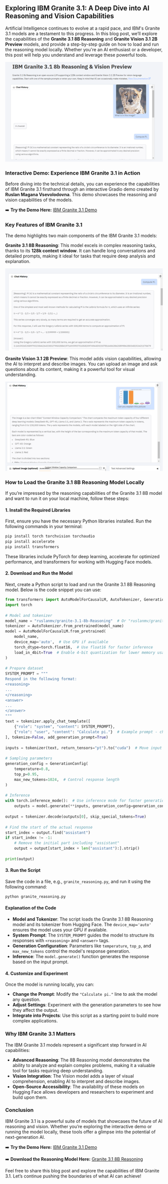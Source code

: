 ## Exploring IBM Granite 3.1: A Deep Dive into AI Reasoning and Vision Capabilities

Artificial Intelligence continues to evolve at a rapid pace, and IBM's Granite 3.1 models are a testament to this progress. In this blog post, we’ll explore the capabilities of the **Granite 3.1 8B Reasoning** and **Granite Vision 3.1 2B Preview** models, and provide a step-by-step guide on how to load and run the reasoning model locally. Whether you're an AI enthusiast or a developer, this post will help you understand and leverage these powerful tools.

![image-20250214011746935](./assets/images/posts/README/image-20250214011746935.png)

### Interactive Demo: Experience IBM Granite 3.1 in Action

Before diving into the technical details, you can experience the capabilities of IBM Granite 3.1 firsthand through an interactive Gradio demo created by **Ruslan Magana Vsevolodovna**. This demo showcases the reasoning and vision capabilities of the models.

➡️ **Try the Demo Here:** [IBM Granite 3.1 Demo](https://huggingface.co/spaces/ruslanmv/Granite-Vision-Chatbot)

### Key Features of IBM Granite 3.1

The demo highlights two main components of the IBM Granite 3.1 models:



**Granite 3.1 8B Reasoning**: This model excels in complex reasoning tasks, thanks to its **128k context window**. It can handle long conversations and detailed prompts, making it ideal for tasks that require deep analysis and explanation.

![image-20250214011706985](./assets/images/posts/README/image-20250214011706985.png)



**Granite Vision 3.1 2B Preview**: This model adds vision capabilities, allowing the AI to interpret and describe images. You can upload an image and ask questions about its content, making it a powerful tool for visual understanding.

![image-20250214011450215](./assets/images/posts/README/image-20250214011450215.png)





### How to Load the Granite 3.1 8B Reasoning Model Locally

If you’re impressed by the reasoning capabilities of the Granite 3.1 8B model and want to run it on your local machine, follow these steps:

#### 1. Install the Required Libraries

First, ensure you have the necessary Python libraries installed. Run the following commands in your terminal:

```bash
pip install torch torchvision torchaudio
pip install accelerate
pip install transformers
```

These libraries include PyTorch for deep learning, accelerate for optimized performance, and transformers for working with Hugging Face models.

#### 2. Download and Run the Model

Next, create a Python script to load and run the Granite 3.1 8B Reasoning model. Below is the code snippet you can use:

```python
from transformers import AutoModelForCausalLM, AutoTokenizer, GenerationConfig
import torch

# Model and tokenizer
model_name = "ruslanmv/granite-3.1-8b-Reasoning"  # Or "ruslanmv/granite-3.1-2b-Reasoning"
tokenizer = AutoTokenizer.from_pretrained(model_name)
model = AutoModelForCausalLM.from_pretrained(
    model_name,
    device_map='auto',  # Use GPU if available
    torch_dtype=torch.float16,  # Use float16 for faster inference
    load_in_4bit=True  # Enable 4-bit quantization for lower memory usage
)

# Prepare dataset
SYSTEM_PROMPT = """
Respond in the following format:
<reasoning>
...
</reasoning>
<answer>
...
</answer>
"""
text = tokenizer.apply_chat_template([
    {"role": "system", "content": SYSTEM_PROMPT},
    {"role": "user", "content": "Calculate pi."}  # Example prompt - change this!
], tokenize=False, add_generation_prompt=True)

inputs = tokenizer(text, return_tensors="pt").to("cuda")  # Move input tensor to GPU

# Sampling parameters
generation_config = GenerationConfig(
    temperature=0.8,
    top_p=0.95,
    max_new_tokens=1024,  # Control response length
)

# Inference
with torch.inference_mode():  # Use inference mode for faster generation
    outputs = model.generate(**inputs, generation_config=generation_config)

output = tokenizer.decode(outputs[0], skip_special_tokens=True)

# Find the start of the actual response
start_index = output.find("assistant")
if start_index != -1:
    # Remove the initial part including "assistant"
    output = output[start_index + len("assistant"):].strip()

print(output)
```

#### 3. Run the Script

Save the code in a file, e.g., `granite_reasoning.py`, and run it using the following command:

```bash
python granite_reasoning.py
```

#### Explanation of the Code

- **Model and Tokenizer**: The script loads the Granite 3.1 8B Reasoning model and its tokenizer from Hugging Face. The `device_map='auto'` ensures the model uses your GPU if available.
- **System Prompt**: The `SYSTEM_PROMPT` guides the model to structure its responses with `<reasoning>` and `<answer>` tags.
- **Generation Configuration**: Parameters like `temperature`, `top_p`, and `max_new_tokens` control the model's response generation.
- **Inference**: The `model.generate()` function generates the response based on the input prompt.

#### 4. Customize and Experiment

Once the model is running locally, you can:

- **Change the Prompt**: Modify the `"Calculate pi."` line to ask the model any question.
- **Adjust Settings**: Experiment with the generation parameters to see how they affect the output.
- **Integrate into Projects**: Use this script as a starting point to build more complex applications.

### Why IBM Granite 3.1 Matters

The IBM Granite 3.1 models represent a significant step forward in AI capabilities:

- **Advanced Reasoning**: The 8B Reasoning model demonstrates the ability to analyze and explain complex problems, making it a valuable tool for tasks requiring deep understanding.
- **Vision Integration**: The Vision model adds a layer of visual comprehension, enabling AI to interpret and describe images.
- **Open-Source Accessibility**: The availability of these models on Hugging Face allows developers and researchers to experiment and build upon them.

### Conclusion

IBM Granite 3.1 is a powerful suite of models that showcases the future of AI reasoning and vision. Whether you’re exploring the interactive demo or running the model locally, these tools offer a glimpse into the potential of next-generation AI.

➡️ **Try the Demo Here:** [IBM Granite 3.1 Demo](https://huggingface.co/spaces/ruslanmv/Granite-Vision-Chatbot)

➡️ **Download the Reasoning Model Here:** [Granite 3.1 8B Reasoning](https://huggingface.co/ruslanmv/granite-3.1-8b-Reasoning)

Feel free to share this blog post and explore the capabilities of IBM Granite 3.1. Let’s continue pushing the boundaries of what AI can achieve!